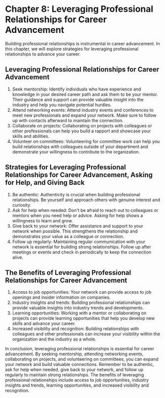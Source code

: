 Chapter 8: Leveraging Professional Relationships for Career Advancement
=======================================================================

Building professional relationships is instrumental in career advancement. In this chapter, we will explore strategies for leveraging professional relationships to advance your career.

Leveraging Professional Relationships for Career Advancement
------------------------------------------------------------

1. Seek mentorship: Identify individuals who have experience and knowledge in your desired career path and ask them to be your mentor. Their guidance and support can provide valuable insight into the industry and help you navigate potential hurdles.
2. Attend networking events: Attend industry events and conferences to meet new professionals and expand your network. Make sure to follow up with contacts afterward to maintain the connection.
3. Collaborate on projects: Collaborating on projects with colleagues or other professionals can help you build a rapport and showcase your skills and abilities.
4. Volunteer on committees: Volunteering for committee work can help you build relationships with colleagues outside of your department and demonstrate your willingness to contribute to the organization.

Strategies for Leveraging Professional Relationships for Career Advancement, Asking for Help, and Giving Back
-------------------------------------------------------------------------------------------------------------

1. Be authentic: Authenticity is crucial when building professional relationships. Be yourself and approach others with genuine interest and curiosity.
2. Ask for help when needed: Don't be afraid to reach out to colleagues or mentors when you need help or advice. Asking for help shows a willingness to learn and grow.
3. Give back to your network: Offer assistance and support to your network when possible. This strengthens the relationship and demonstrates your value as a colleague or connection.
4. Follow up regularly: Maintaining regular communication with your network is essential for building strong relationships. Follow up after meetings or events and check in periodically to keep the connection alive.

The Benefits of Leveraging Professional Relationships for Career Advancement
----------------------------------------------------------------------------

1. Access to job opportunities: Your network can provide access to job openings and insider information on companies.
2. Industry insights and trends: Building professional relationships can provide valuable insights into industry trends and developments.
3. Learning opportunities: Working with a mentor or collaborating on projects can provide learning opportunities that help you develop new skills and advance your career.
4. Increased visibility and recognition: Building relationships with colleagues and other professionals can increase your visibility within the organization and the industry as a whole.

In conclusion, leveraging professional relationships is essential for career advancement. By seeking mentorship, attending networking events, collaborating on projects, and volunteering on committees, you can expand your network and build valuable connections. Remember to be authentic, ask for help when needed, give back to your network, and follow up regularly to maintain strong relationships. The benefits of leveraging professional relationships include access to job opportunities, industry insights and trends, learning opportunities, and increased visibility and recognition.

